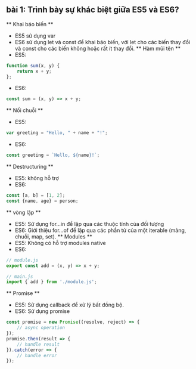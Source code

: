 ## bài 1: Trình bày sự khác biệt giữa ES5 và ES6?
** Khai báo biến **
- ES5 sử dụng var
- ES6 sử dụng  let và const để khai báo biến, với let cho các biến thay đổi và const cho các biến không hoặc rất ít thay đổi.
** Hàm mũi tên **
- ES5:
```js 
function sum(x, y) {
    return x + y;
}; 
```
- ES6:
```js
const sum = (x, y) => x + y;
```
** Nối chuỗi **
- ES5:
```js
var greeting = "Hello, " + name + "!";
```
- ES6:
```js
const greeting = `Hello, ${name}!`;
```
** Destructuring **
- ES5: không hỗ trợ
- ES6:
```js
const [a, b] = [1, 2];
const {name, age} = person;
```
** vòng lặp **
- ES5: Sử dụng for...in để lặp qua các thuộc tính của đối tượng
- ES6: Giới thiệu for...of để lặp qua các phần tử của một iterable (mảng, chuỗi, map, set).
** Modules **
- ES5: Không có hỗ trợ modules native
- ES6: 
```js
// module.js
export const add = (x, y) => x + y;

// main.js
import { add } from './module.js';
```
** Promise **
- ES5: Sử dụng callback để xử lý bất đồng bộ.
- ES6: Sử dụng promise
```js
const promise = new Promise((resolve, reject) => {
    // async operation
});
promise.then(result => {
    // handle result
}).catch(error => {
    // handle error
});
```

